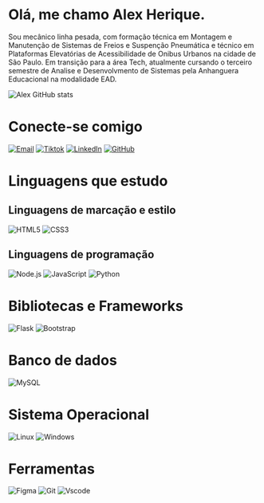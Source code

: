 # Olá, me chamo Alex Herique.
Sou mecânico linha pesada, com formação técnica em Montagem e Manutenção de Sistemas de Freios e Suspenção Pneumática e técnico em Plataformas Elevatórias de Acessibilidade de Onibus Urbanos na cidade de São Paulo. Em transição para a área Tech, atualmente cursando o terceiro semestre de Analise e Desenvolvmento de Sistemas pela Anhanguera Educacional na modalidade EAD. 

![Alex GitHub stats](https://github-readme-stats.vercel.app/api?username=alex-oliveira-dev&show_icons=true&theme=dracula)

# Conecte-se comigo 
[![Email](https://img.shields.io/badge/Gmail-D14836?style=for-the-badge&logo=gmail&logoColor=white)](https://mail.google.com/mail/u/0/#inbox)
[![Tiktok](https://img.shields.io/badge/TikTok-000000?style=for-the-badge&logo=tiktok&logoColor=white)](https://www.tiktok.com/@henriquealeks01)
[![LinkedIn](https://img.shields.io/badge/LinkedIn-0077B5?style=for-the-badge&logo=linkedin&logoColor=white)](https://www.linkedin.com/in/alex-oliveira-57a759240/)
[![GitHub](https://img.shields.io/badge/GitHub-100000?style=for-the-badge&logo=github&logoColor=white)](https://github.com/alex-oliveira-dev)
# Linguagens que estudo 
## Linguagens de marcação e estilo 
![HTML5](https://img.shields.io/badge/HTML5-E34F26?style=for-the-badge&logo=html5&logoColor=white)
![CSS3](https://img.shields.io/badge/CSS3-1572B6?style=for-the-badge&logo=css3&logoColor=white)
## Linguagens de programação 
![Node.js](https://img.shields.io/badge/Node.js-43853D?style=for-the-badge&logo=node.js&logoColor=white)
![JavaScript](https://img.shields.io/badge/JavaScript-F7DF1E?style=for-the-badge&logo=javascript&logoColor=black)
![Python](https://img.shields.io/badge/python-3670A0?style=for-the-badge&logo=python&logoColor=ffdd54)
# Bibliotecas e Frameworks
![Flask](https://img.shields.io/badge/Flask-000000?style=for-the-badge&logo=flask&logoColor=white)
![Bootstrap](https://img.shields.io/badge/-boostrap-0D1117?style=for-the-badge&logo=bootstrap&labelColor=0D1117)
# Banco de dados 
![MySQL](https://img.shields.io/badge/MySQL-00000F?style=for-the-badge&logo=mysql&logoColor=white)
# Sistema Operacional
![Linux](https://img.shields.io/badge/Linux-FCC624?style=for-the-badge&logo=linux&logoColor=black)
![Windows](https://img.shields.io/badge/Windows-000?style=for-the-badge&logo=windows&logoColor=2CA5E0)
# Ferramentas
![Figma](https://img.shields.io/badge/Figma-F24E1E?style=for-the-badge&logo=figma&logoColor=white)
![Git](https://img.shields.io/badge/GIT-E44C30?style=for-the-badge&logo=git&logoColor=white)
![Vscode](https://img.shields.io/badge/Vscode-007ACC?style=for-the-badge&logo=visual-studio-code&logoColor=white)
